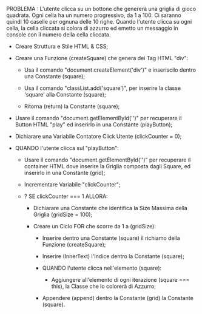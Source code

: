 PROBLEMA : L'utente clicca su un bottone che genererà una griglia di gioco quadrata.
Ogni cella ha un numero progressivo, da 1 a 100. 
Ci saranno quindi 10 caselle per ognuna delle 10 righe.
Quando l'utente clicca su ogni cella, la cella cliccata si colora di azzurro ed emetto un messaggio in console con il numero della cella cliccata.


- Creare Struttura e Stile HTML & CSS;


- Creare una Funzione (createSquare) che genera dei Tag HTML "div":

    - Usa il comando "document.createElement('div')" e inseriscilo dentro una Constante (square);

    - Usa il comando "classList.add('square')", per inserire la classe 'square' alla Constante (square);

    - Ritorna (return) la Constante (square);


- Usare il comando "document.getElementById('')" per recuperare il Button HTML "play" ed inserirlo in una Constante (playButton);


- Dichiarare una Variabile Contatore Click Utente (clickCounter = 0);


- QUANDO l'utente clicca sul "playButton":

    - Usare il comando "document.getElementById('')" per recuperare il container HTML dove inserire la Griglia composta dagli Square, ed inserirlo in una Constante (grid);

    - Incrementare Variabile "clickCounter";

    - ? SE clickCounter === 1 ALLORA:

        - Dichiarare una Constante che identifica la Size Massima della Griglia (gridSize = 100);

        - Creare un Ciclo FOR che scorre da 1 a (gridSize):

            - Inserire dentro una Constante (square) il richiamo della Funzione (createSquare);

            - Inserire (InnerText) l'Indice dentro la Constante (square);

            - QUANDO l'utente clicca nell'elemento (square):

                - Aggiungere all'elemento di ogni iterazione (square === this), la Classe che lo colorerà di Azzurro;

            - Appendere (append) dentro la Constante (grid) la Constante (square).


